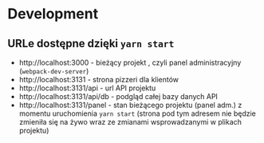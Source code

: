 # Development

## URLe dostępne dzięki `yarn start`

- http://localhost:3000 - bieżący projekt , czyli panel administracyjny (`webpack-dev-server`)
- http://localhost:3131 - strona pizzeri dla klientów
- http://localhost:3131/api - url API projektu
- http://localhost:3131/api/db - podgląd całej bazy danych API
- http://localhost:3131/panel - stan bieżącego projektu (panel adm.) z momentu uruchomienia `yarn start` (strona pod tym adresem nie będzie zmieniła się na żywo wraz ze zmianami wsprowadzanymi w plikach projektu)

